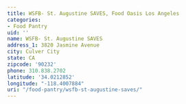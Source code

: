```yaml
---
title: WSFB- St. Augustine SAVES, Food Oasis Los Angeles
categories:
- Food Pantry
uid: ''
name: WSFB- St. Augustine SAVES
address_1: 3820 Jasmine Avenue
city: Culver City
state: CA
zipcode: '90232'
phone: 310.838.2702
latitude: '34.0212852'
longitude: "-118.4007884"
uri: "/food-pantry/wsfb-st-augustine-saves/"
---
```


